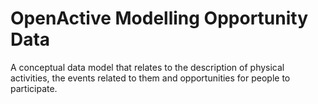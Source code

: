 # OpenActive Modelling Opportunity Data

A conceptual data model that relates to the description of physical activities, 
the events related to them and opportunities for people to participate.
